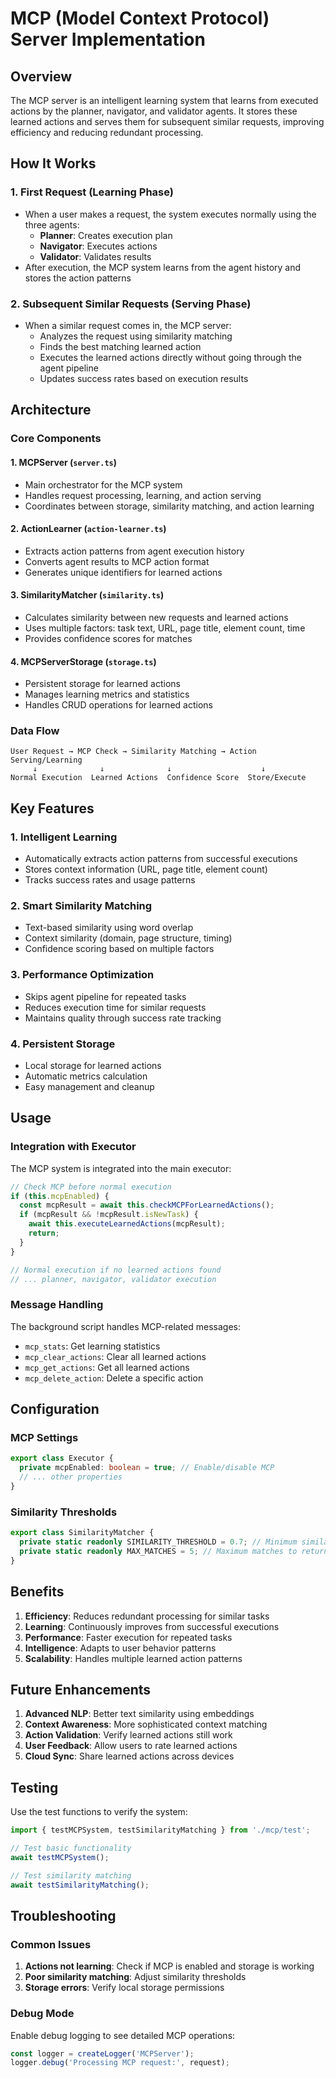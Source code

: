 # MCP (Model Context Protocol) Server Implementation

## Overview

The MCP server is an intelligent learning system that learns from executed actions by the planner, navigator, and validator agents. It stores these learned actions and serves them for subsequent similar requests, improving efficiency and reducing redundant processing.

## How It Works

### 1. First Request (Learning Phase)
- When a user makes a request, the system executes normally using the three agents:
  - **Planner**: Creates execution plan
  - **Navigator**: Executes actions
  - **Validator**: Validates results
- After execution, the MCP system learns from the agent history and stores the action patterns

### 2. Subsequent Similar Requests (Serving Phase)
- When a similar request comes in, the MCP server:
  - Analyzes the request using similarity matching
  - Finds the best matching learned action
  - Executes the learned actions directly without going through the agent pipeline
  - Updates success rates based on execution results

## Architecture

### Core Components

#### 1. **MCPServer** (`server.ts`)
- Main orchestrator for the MCP system
- Handles request processing, learning, and action serving
- Coordinates between storage, similarity matching, and action learning

#### 2. **ActionLearner** (`action-learner.ts`)
- Extracts action patterns from agent execution history
- Converts agent results to MCP action format
- Generates unique identifiers for learned actions

#### 3. **SimilarityMatcher** (`similarity.ts`)
- Calculates similarity between new requests and learned actions
- Uses multiple factors: task text, URL, page title, element count, time
- Provides confidence scores for matches

#### 4. **MCPServerStorage** (`storage.ts`)
- Persistent storage for learned actions
- Manages learning metrics and statistics
- Handles CRUD operations for learned actions

### Data Flow

```
User Request → MCP Check → Similarity Matching → Action Serving/Learning
     ↓              ↓              ↓                    ↓
Normal Execution  Learned Actions  Confidence Score  Store/Execute
```

## Key Features

### 1. **Intelligent Learning**
- Automatically extracts action patterns from successful executions
- Stores context information (URL, page title, element count)
- Tracks success rates and usage patterns

### 2. **Smart Similarity Matching**
- Text-based similarity using word overlap
- Context similarity (domain, page structure, timing)
- Confidence scoring based on multiple factors

### 3. **Performance Optimization**
- Skips agent pipeline for repeated tasks
- Reduces execution time for similar requests
- Maintains quality through success rate tracking

### 4. **Persistent Storage**
- Local storage for learned actions
- Automatic metrics calculation
- Easy management and cleanup

## Usage

### Integration with Executor

The MCP system is integrated into the main executor:

```typescript
// Check MCP before normal execution
if (this.mcpEnabled) {
  const mcpResult = await this.checkMCPForLearnedActions();
  if (mcpResult && !mcpResult.isNewTask) {
    await this.executeLearnedActions(mcpResult);
    return;
  }
}

// Normal execution if no learned actions found
// ... planner, navigator, validator execution
```

### Message Handling

The background script handles MCP-related messages:

- `mcp_stats`: Get learning statistics
- `mcp_clear_actions`: Clear all learned actions
- `mcp_get_actions`: Get all learned actions
- `mcp_delete_action`: Delete a specific action

## Configuration

### MCP Settings

```typescript
export class Executor {
  private mcpEnabled: boolean = true; // Enable/disable MCP
  // ... other properties
}
```

### Similarity Thresholds

```typescript
export class SimilarityMatcher {
  private static readonly SIMILARITY_THRESHOLD = 0.7; // Minimum similarity score
  private static readonly MAX_MATCHES = 5; // Maximum matches to return
}
```

## Benefits

1. **Efficiency**: Reduces redundant processing for similar tasks
2. **Learning**: Continuously improves from successful executions
3. **Performance**: Faster execution for repeated tasks
4. **Intelligence**: Adapts to user behavior patterns
5. **Scalability**: Handles multiple learned action patterns

## Future Enhancements

1. **Advanced NLP**: Better text similarity using embeddings
2. **Context Awareness**: More sophisticated context matching
3. **Action Validation**: Verify learned actions still work
4. **User Feedback**: Allow users to rate learned actions
5. **Cloud Sync**: Share learned actions across devices

## Testing

Use the test functions to verify the system:

```typescript
import { testMCPSystem, testSimilarityMatching } from './mcp/test';

// Test basic functionality
await testMCPSystem();

// Test similarity matching
await testSimilarityMatching();
```

## Troubleshooting

### Common Issues

1. **Actions not learning**: Check if MCP is enabled and storage is working
2. **Poor similarity matching**: Adjust similarity thresholds
3. **Storage errors**: Verify local storage permissions

### Debug Mode

Enable debug logging to see detailed MCP operations:

```typescript
const logger = createLogger('MCPServer');
logger.debug('Processing MCP request:', request);
```
